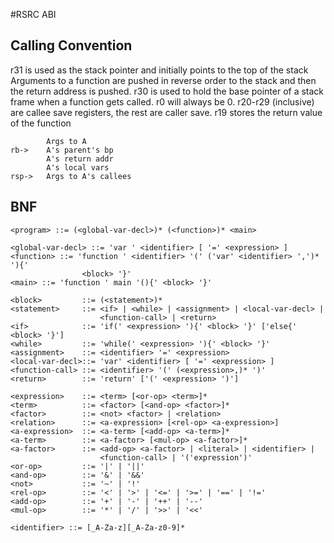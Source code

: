 #RSRC ABI
## Calling Convention
r31 is used as the stack pointer and initially points to the top of the stack
Arguments to a function are pushed in reverse order to the stack and then the
return address is pushed. r30 is used to hold the base pointer of a stack frame when a function gets called.
r0 will always be 0.
r20-r29 (inclusive) are callee save registers, the rest are caller save.
r19 stores the return value of the function
```
        Args to A
rb->    A's parent's bp
        A's return addr
        A's local vars
rsp->   Args to A's callees
```

## BNF
```
<program> ::= (<global-var-decl>)* (<function>)* <main>

<global-var-decl> ::= 'var ' <identifier> [ '=' <expression> ]
<function> ::= 'function ' <identifier> '(' ('var' <identifier> ',')* '){' 
                <block> '}'
<main> ::= 'function ' main '(){' <block> '}'

<block>         ::= (<statement>)*
<statement>     ::= <if> | <while> | <assignment> | <local-var-decl> | 
                    <function-call> | <return>
<if>            ::= 'if(' <expression> '){' <block> '}' ['else{' <block> '}']
<while>         ::= 'while(' <expression> '){' <block> '}'
<assignment>    ::= <identifier> '=' <expression>
<local-var-decl>::= 'var' <identifier> [ '=' <expression> ]
<function-call> ::= <identifier> '(' (<expression>,)* ')'
<return>        ::= 'return' ['(' <expression> ')']

<expression>    ::= <term> [<or-op> <term>]*
<term>          ::= <factor> [<and-op> <factor>]*
<factor>        ::= <not> <factor> | <relation>
<relation>      ::= <a-expression> [<rel-op> <a-expression>]
<a-expression>  ::= <a-term> [<add-op> <a-term>]*
<a-term>        ::= <a-factor> [<mul-op> <a-factor>]*
<a-factor>      ::= <add-op> <a-factor> | <literal> | <identifier> | 
                    <function-call> | '('expression')'
<or-op>         ::= '|' | '||'
<and-op>        ::= '&' | '&&'
<not>           ::= '~' | '!'
<rel-op>        ::= '<' | '>' | '<=' | '>=' | '==' | '!='
<add-op>        ::= '+' | '-' | '++' | '--'
<mul-op>        ::= '*' | '/' | '>>' | '<<'

<identifier> ::= [_A-Za-z][_A-Za-z0-9]*
```
